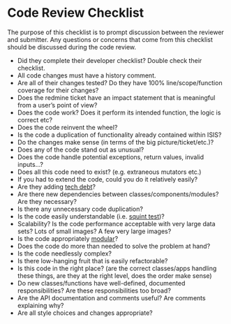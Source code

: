 # Code Review Checklist
The purpose of this checklist is to prompt discussion between the reviewer and submitter. Any questions or concerns that come from this checklist should be discussed during the code review.

* Did they complete their developer checklist? Double check their checklist. 
* All code changes must have a history comment.
* Are all of their changes tested? Do they have 100% line/scope/function coverage for their changes? 
* Does the redmine ticket have an impact statement that is meaningful from a user’s point of view?
* Does the code work? Does it perform its intended function, the logic is correct etc?
* Does the code reinvent the wheel?
* Is the code a duplication of functionality already contained within ISIS?
* Do the changes make sense (in terms of the big picture/ticket/etc.)?
* Does any of the code stand out as unusual?
* Does the code handle potential exceptions, return values, invalid inputs...?
* Does all this code need to exist? (e.g. extraneous mutators etc.)
* If you had to extend the code, could you do it relatively easily?
* Are they adding [tech debt](https://www.agileweboperations.com/technical-debt)?
* Are there new dependencies between classes/components/modules? Are they necessary?
* Is there any unnecessary code duplication?
* Is the code easily understandable (i.e. [squint test](https://robertheaton.com/2014/06/20/code-review-without-your-eyes/))?
* Scalability? Is the code performance acceptable with very large data sets? Lots of small images? A few very large images?
* Is the code appropriately [modular](https://www.tutorialspoint.com/software_engineering/software_design_basics.htm)?
* Does the code do more than needed to solve the problem at hand? 
* Is the code needlessly complex?
* Is there low-hanging fruit that is easily refactorable?
* Is this code in the right place? (are the correct classes/apps handling these things, are they at the right level, does the order make sense)
* Do new classes/functions have well-defined, documented responsibilities? Are these responsibilities too broad?
* Are the API documentation and comments useful? Are comments explaining why?
* Are all style choices and changes appropriate?